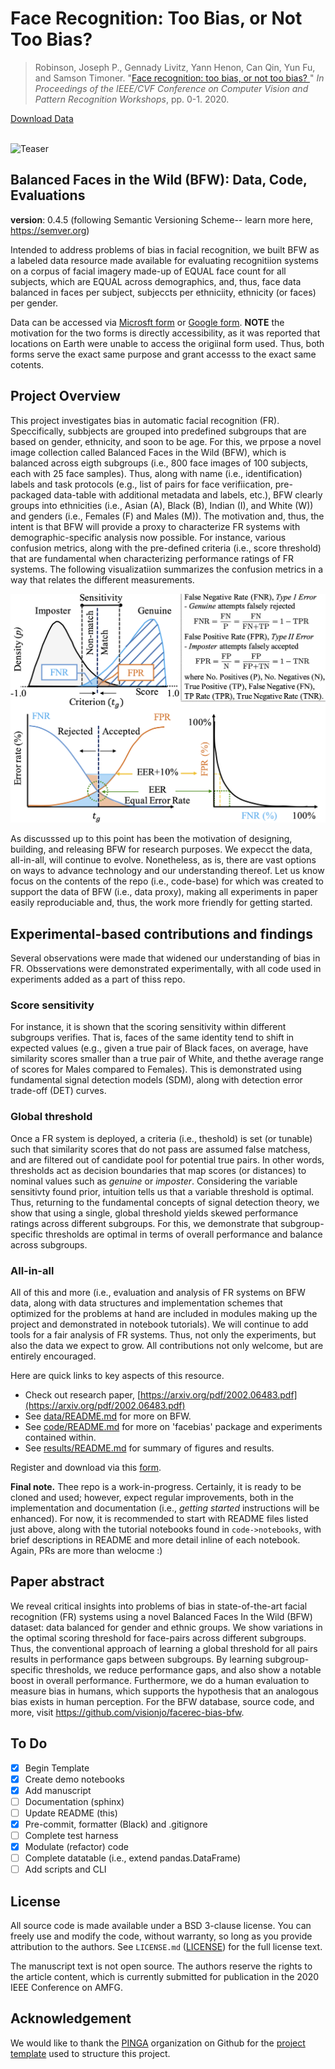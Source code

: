 # Face Recognition: Too Bias, or Not Too Bias?
<div>
<blockquote>
     Robinson, Joseph P., Gennady Livitz, Yann Henon, Can Qin, Yun Fu, and Samson Timoner. 
     "<a href="https://arxiv.org/pdf/2002.06483.pdf">Face recognition: too bias, or not too bias?
     </a>" 
     <i>In Proceedings of the IEEE/CVF Conference on Computer Vision and Pattern Recognition 
     Workshops</i>, pp. 0-1. 2020.
 </blockquote>
</div>
<div>
    <div>
      <a href="https://forms.office.com/Pages/ResponsePage.aspx?id=DQSIkWdsW0yxEjajBLZtrQAAAAAAAAAAAAMAAMDJhXxUMElHQ0tVSDFSNDZTMVBPSVpXMkxJTkY4Ny4u">Download Data</a> 
     </div>
    <div style="display: none;" id="robinsonfacebias2020">
      <pre class="bibtex">@inproceedings{robinson2020face,
               title={Face recognition: too bias, or not too bias?},
               author={Robinson, Joseph P and Livitz, Gennady and Henon, Yann and Qin, Can and Fu, Yun and Timoner, Samson},
               booktitle={Proceedings of the IEEE/CVF Conference on Computer Vision and Pattern Recognition Workshops},
               pages={0--1},
               year={2020}
             }
    </pre>
  </div>
  <br>
</div>

![Teaser](docs/bfw-logo.png)

## Balanced Faces in the Wild (BFW): Data, Code, Evaluations

__version__: 0.4.5 (following Semantic Versioning Scheme-- learn more here, https://semver.org)

Intended to address problems of bias in facial recognition, we built BFW as a labeled data resource made available for evaluating recognitiion systems on a corpus of facial imagery made-up of EQUAL face count for all subjects, which are EQUAL across demographics, and, thus, face data balanced in faces per subject, subjeccts per ethniciity, ethnicity (or faces) per gender.


Data can be accessed via <a href="https://forms.office.com/Pages/ResponsePage.aspx?id=DQSIkWdsW0yxEjajBLZtrQAAAAAAAAAAAAMAAMDJhXxUMElHQ0tVSDFSNDZTMVBPSVpXMkxJTkY4Ny4u">Microsft form</a> or <a href="https://forms.gle/PAKbxgUxCSUbM29q9">Google form</a>. __NOTE__ the motivation for the two forms is directly accessibility, as it was reported that locations on Earth were unable to access the origiinal form used. Thus, both forms serve the exact same purpose and grant accesss to the exact same cotents.

## Project Overview
This project investigates bias in automatic facial recognition (FR). Speccifically, subbjects are grouped into predefined subgroups that are based on gender, ethnicity, and soon to be age. For this, we prpose a novel image collection called Balanced Faces in the Wild (BFW), which is balanced across eigth subgroups (i.e., 800 face images of 100 subjects, each with 25 face samples). Thus, along with name (i.e., identification) labels and task protocols (e.g., list of pairs for face verifiication, pre-packaged data-table with additional metadata and labels, etc.), BFW clearly groups into ethnicities (i.e., Asian (A), Black (B), Indian (I), and White (W)) and genders (i.e., Females (F) and Males (M)). The motivation and, thus, the intent is that BFW will provide a proxy to characterize FR systems with demographic-specific analysis now possible. For instance, various confusion metrics, along with the pre-defined criteria (i.e., score threshold) that are fundamental when characterizing performance ratings of FR systems. The following visualizatiion summarizes the confusion metrics in a way that relates the different measurements.

![metrics](docs/metric-summary.png)

As discusssed up to this point has been the motivation of designing, building, and releasing BFW for research purposes. We expecct the data, all-in-all, will continue to evolve. Nonetheless, as is, there are vast options on ways to advance technology and our understanding thereof. Let us know focus on the contents of the repo (i.e., code-base) for which was created to support the data of BFW (i.e., data proxy), making all experiments in paper easily reproduciable and, thus, the work more friendly for getting started.

## Experimental-based contributions and findings
Several observations were made that widened our understanding of bias in FR. Obsservations were demonstrated experimentally, with all code used in experiments added as a part of thiss repo.

### Score sensitivity
For instance, it is shown that the scoring sensitivity within different subgroups verifies. That is, faces of the same identity tend to shift in expected values (e.g., given a true pair of Black faces, on average, have similarity scores smaller than a true pair of White, and thethe average range of scores for Males compared to Females). This is demonstrated using fundamental signal detection models (SDM), along with detection error trade-off (DET) curves.

### Global threshold
Once a FR system is deployed, a criteria (i.e., theshold) is set (or tunable) such that similarity scores that do not pass are assumed false matchess, and are filtered out of candidate pool for potential true pairs. In other words, thresholds act as decision boundaries that map scores (or distances) to nominal values such as *genuine* or *imposter*. Considering the variable sensitivty found prior, intuition tells us that a variable threshold is optimal. Thus, returning to the fundamental concepts of signal detection theory, we show that using a single, global threshold yields skewed performance ratings across different subgroups. For this, we demonstrate that subgroup-specific thresholds are optimal in terms of overall performance and balance across subgroups. 

### All-in-all
All of this and more (i.e., evaluation and analysis of FR systems on BFW data, along with data structures and implementation schemes that optimized for the problems at hand are included in modules making up the project and demonstrated in notebook tutorials). We will continue to add tools for a fair analysis of FR systems. Thus, not only the experiments, but also the data we expect to grow. All contributions not only welcome, but are entirely encouraged.


Here are quick links to key aspects of this resource.

* Check out research paper, [https://arxiv.org/pdf/2002.06483.pdf](https://arxiv.org/pdf/2002.06483.pdf)
* See [data/README.md](data/README.md) for more on BFW.
* See [code/README.md](code/README.md) for more on 'facebias' package and experiments contained within.
* See [results/README.md](results/README.md) for summary of figures and results.

Register and download via this <a href="https://forms.office.com/Pages/ResponsePage.aspx?id=DQSIkWdsW0yxEjajBLZtrQAAAAAAAAAAAAMAAMDJhXxUMElHQ0tVSDFSNDZTMVBPSVpXMkxJTkY4Ny4u">form</a>.

**Final note.** Thee repo is a work-in-progress. Certainly, it is ready to be cloned and used; however, expect regular improvements, both in the implementation and documentation (i.e., *getting started* instructions will be enhanced). For now, it is recommended to start with README files listed just above, along with the tutorial notebooks found in `code->notebooks`, with brief descriptions in README and more detail inline of each notebook. Again, PRs are more than welocme :)

## Paper abstract
We reveal critical insights into problems of bias in state-of-the-art facial recognition (FR) systems using a novel Balanced Faces In the Wild (BFW) dataset: data balanced for gender and ethnic groups. We show variations in the optimal scoring threshold for face-pairs across different subgroups. Thus, the conventional approach of learning a global threshold for all pairs results in performance gaps between subgroups. By learning subgroup-specific thresholds, we reduce performance gaps, and also show a notable boost in overall performance. Furthermore, we do a human evaluation to measure bias in humans, which supports the hypothesis that an analogous bias exists in human perception. For the BFW database, source code, and more, visit <a href="https://github.com/visionjo/facerec-bias-bfw">https://github.com/visionjo/facerec-bias-bfw</a>.


## To Do
- [x] Begin Template
- [x] Create demo notebooks
- [x] Add manuscript
- [ ] Documentation (sphinx)
- [ ] Update README (this)
- [x] Pre-commit, formatter (Black) and .gitignore
- [ ] Complete test harness
- [x] Modulate (refactor) code
- [ ] Complete datatable (i.e., extend pandas.DataFrame)
- [ ] Add scripts and CLI

## License

All source code is made available under a BSD 3-clause license. You can freely use and modify the code, without warranty, so long as you provide attribution to the authors. See `LICENSE.md` ([LICENSE](LICENSE.md)) for the full license text.

The manuscript text is not open source. The authors reserve the rights to the article content, which is currently submitted for publication in the 2020 IEEE Conference on AMFG.

## Acknowledgement
We would like to thank the [PINGA](https://github.com/pinga-lab?type=source) organization on Github for the [project template](https://github.com/pinga-lab/paper-template) used to structure this project.
